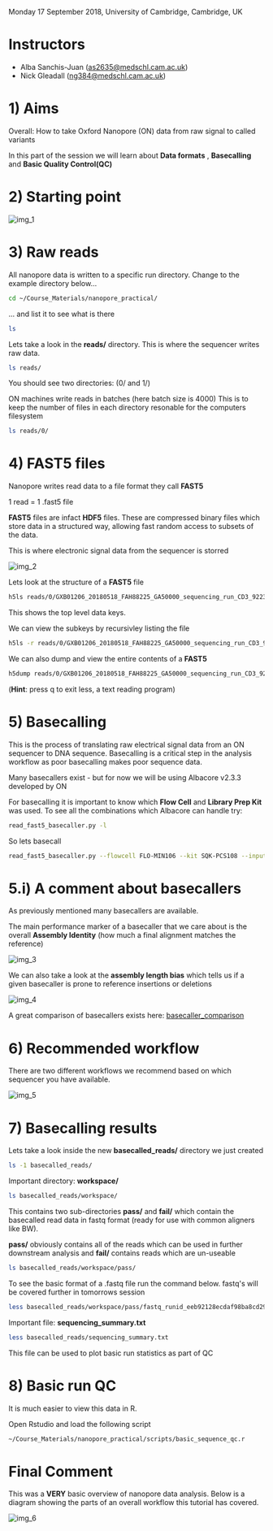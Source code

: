 
Monday 17 September 2018, University of Cambridge, Cambridge, UK

# Instructors

  * Alba Sanchis-Juan (as2635@medschl.cam.ac.uk) 
  * Nick Gleadall (ng384@medschl.cam.ac.uk) 
  
# 1) Aims

  Overall: How to take Oxford Nanopore (ON) data from raw signal to called variants
  
  In this part of the session we will learn about **Data formats** , **Basecalling** and **Basic Quality Control(QC)**
    
# 2) Starting point
<img src="//raw.githubusercontent.com/ngleadall/train_malta_nanopore/master/images/img_1.png" alt="img_1" class="inline"/>

# 3) Raw reads
 
All nanopore data is written to a specific run directory. Change to the example directory below...
 
```sh 
cd ~/Course_Materials/nanopore_practical/
```
... and list it to see what is there
```sh
ls 
```
Lets take a look in the **reads/** directory. This is where the sequencer writes raw data. 
```sh
ls reads/ 
```
 
You should see two directories: (0/ and 1/)
 
ON machines write reads in batches (here batch size is 4000) 
This is to keep the number of files in each directory resonable for the computers filesystem 
 
```sh
ls reads/0/ 
```
# 4) FAST5 files 
 
Nanopore writes read data to a file format they call **FAST5**

1 read = 1 .fast5 file 
 
**FAST5** files are infact **HDF5** files. These are compressed binary files which store data in a structured way, allowing fast random access to subsets of the data. 
 
This is where electronic signal data from the sequencer is storred
 
<img src="//raw.githubusercontent.com/ngleadall/train_malta_nanopore/master/images/img_2.png" alt="img_2" class="inline"/>
 
Lets look at the structure of a  **FAST5** file 
```sh
h5ls reads/0/GXB01206_20180518_FAH88225_GA50000_sequencing_run_CD3_92236_read_9998_ch_295_strand.fast5
```
 
This shows the top level data keys. 

We can view the subkeys by recursivley listing the file 
```sh 
h5ls -r reads/0/GXB01206_20180518_FAH88225_GA50000_sequencing_run_CD3_92236_read_9998_ch_295_strand.fast5
```
 
We can also dump and view the entire contents of a **FAST5**
```sh
h5dump reads/0/GXB01206_20180518_FAH88225_GA50000_sequencing_run_CD3_92236_read_9998_ch_295_strand.fast5 | less 
```
(**Hint**: press q to exit less, a text reading program) 

# 5) Basecalling 
This is the process of translating raw electrical signal data from an ON sequencer to DNA sequence. Basecalling is a critical step in the analysis workflow as poor basecalling makes poor sequence data. 

Many basecallers exist - but for now we will be using Albacore v2.3.3 developed by ON 

For basecalling it is important to know which **Flow Cell** and **Library Prep Kit** was used. To see all the combinations which Albacore can handle try: 

```sh
read_fast5_basecaller.py -l 
```

So lets basecall
```sh
read_fast5_basecaller.py --flowcell FLO-MIN106 --kit SQK-PCS108 --input reads/ --recursive --worker_threads 4 --save_path basecalled_reads/ 
```
# 5.i) A comment about basecallers 

As previously mentioned many basecallers are available. 

The main performance marker of a basecaller that we care about is the overall **Assembly Identity** (how much a final alignment matches the reference) 

<img src="//raw.githubusercontent.com/ngleadall/train_malta_nanopore/master/images/img_3.png" alt="img_3" class="inline"/>

We can also take a look at the **assembly length bias** which tells us if a given basecaller is prone to reference insertions or deletions 

<img src="//raw.githubusercontent.com/ngleadall/train_malta_nanopore/master/images/img_4.png" alt="img_4" class="inline"/>

A great comparison of basecallers exists here: [basecaller_comparison](https://github.com/rrwick/Basecalling-comparison)

# 6) Recommended workflow 

There are two different workflows we recommend based on which sequencer you have available. 

<img src="//raw.githubusercontent.com/ngleadall/train_malta_nanopore/master/images/img_5.png" alt="img_5" class="inline"/>

# 7) Basecalling results 

Lets take a look inside the new **basecalled_reads/** directory we just created

```sh
ls -1 basecalled_reads/
```

Important directory: **workspace/**
```sh
ls basecalled_reads/workspace/
```
This contains two sub-directories **pass/** and **fail/** which contain the basecalled read data in fastq format (ready for use with common aligners like BW). 

**pass/** obviously contains all of the reads which can be used in further downstream analysis and **fail/** contains reads which are un-useable 

```sh
ls basecalled_reads/workspace/pass/
```
To see the basic format of a .fastq file run the command below. fastq's will be covered further in tomorrows session
```sh
less basecalled_reads/workspace/pass/fastq_runid_eeb92128ecdaf98ba8cd29e26976e99b3843f88e_0.fastq
```

Important file: **sequencing_summary.txt** 
```sh
less basecalled_reads/sequencing_summary.txt
```
This file can be used to plot basic run statistics as part of QC

# 8) Basic run QC 

It is much easier to view this data in R. 

Open Rstudio and load the following script
```sh 
~/Course_Materials/nanopore_practical/scripts/basic_sequence_qc.r
```

# Final Comment
This was a **VERY** basic overview of nanopore data analysis. Below is a diagram showing the parts of an overall workflow this tutorial has covered.

<img src="//raw.githubusercontent.com/ngleadall/train_malta_nanopore/master/images/img_6.png" alt="img_6" class="inline"/>





  
  
  
  
  
  
  

  

